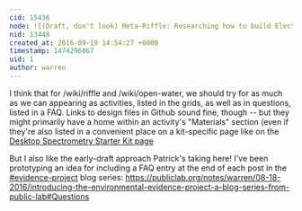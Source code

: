 ```yaml
---
cid: 15436
node: ![(Draft, don't look) Meta-Riffle: Researching how to build Electronic Circuits with the Riffle](../notes/pdhixenbaugh/09-15-2016/draft-don-t-look-meta-riffle-researching-how-to-build-electronic-circuits-with-the-riffle)
nid: 13448
created_at: 2016-09-19 14:54:27 +0000
timestamp: 1474296867
uid: 1
author: warren
---
```


I think that for /wiki/riffle and /wiki/open-water, we should try for as much as we can appearing as activities, listed in the grids, as well as in questions, listed in a FAQ. Links to design files in Github sound fine, though -- but they might primarily have a home within an activity's "Materials" section (even if they're also listed in a convenient place on a kit-specific page like on the [Desktop Spectrometry Starter Kit page](https://publiclab.org/wiki/desktop-spectrometry-kit-3-0#Parts+List)

But I also like the early-draft approach Patrick's taking here! I've been prototyping an idea for including a FAQ entry at the end of each post in the [#evidence-project](/tag/evidence-project) blog series: https://publiclab.org/notes/warren/08-18-2016/introducing-the-environmental-evidence-project-a-blog-series-from-public-lab#Questions 